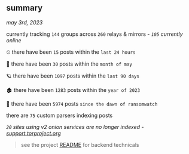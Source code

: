 
## summary
_may 3rd, 2023_

currently tracking `144` groups across `260` relays & mirrors - _`105` currently online_

⏲ there have been `15` posts within the `last 24 hours`

🦈 there have been `30` posts within the `month of may`

🪐 there have been `1097` posts within the `last 90 days`

🏚 there have been `1283` posts within the `year of 2023`

🦕 there have been `5974` posts `since the dawn of ransomwatch`

there are `75` custom parsers indexing posts

_`20` sites using v2 onion services are no longer indexed - [support.torproject.org](https://support.torproject.org/onionservices/v2-deprecation/)_

> see the project [README](https://github.com/joshhighet/ransomwatch#ransomwatch--) for backend technicals
